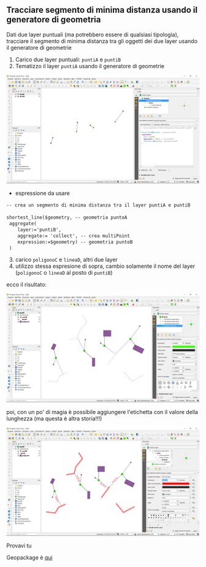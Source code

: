 ## Tracciare segmento di minima distanza usando il generatore di geometria

Dati due layer puntuali (ma potrebbero essere di qualsiasi tipologia), tracciare il segmento di minima distanza tra gli oggetti dei due layer usando il generatore di geometrie

1. Carico due layer puntuali: `puntiA` e `puntiB`
2. Tematizzo il layer `puntiA` usando il generatore di geometrie

![](/img/esempi/linea_min_distanza/min_dist_01.png)

- espressione da usare

```
-- crea un segmento di minima distanza tra il layer puntiA e puntiB

shortest_line($geometry, -- geometria puntoA
 aggregate( 
	layer:='puntiB',
	aggregate:= 'collect', -- crea multiPoint
	expression:=$geometry) -- geometria puntoB
 )
```
3. carico `poligonoC` e `lineaD`, altri due layer
4. utilizzo stessa espresione di sopra, cambio solamente il nome del layer (`poligonoC` o `lineaD` al posto di `puntiB`)

ecco il risultato:

![](/img/esempi/linea_min_distanza/min_dist_02.png)

poi, con un po' di magia è possibile aggiungere l'etichetta con il valore della lunghezza (ma questa è altra storia!!!)

![](/img/esempi/linea_min_distanza/min_dist_03.png)


Provavi tu

Geopackage è [qui](/esempi/dati_esempi.gpkg)